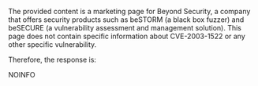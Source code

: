 The provided content is a marketing page for Beyond Security, a company that offers security products such as beSTORM (a black box fuzzer) and beSECURE (a vulnerability assessment and management solution). This page does not contain specific information about CVE-2003-1522 or any other specific vulnerability.

Therefore, the response is:

NOINFO